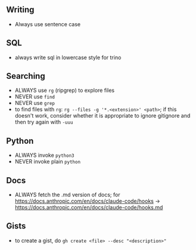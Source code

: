 ## Writing

- Always use sentence case

## SQL

- always write sql in lowercase style for trino

## Searching

- ALWAYS use `rg` (ripgrep) to explore files
- NEVER use `find`
- NEVER use `grep`
- to find files with `rg`: `rg --files -g '*.<extension>' <path>`; if this doesn't work, consider whether it is appropriate to ignore gitignore and then try again with `-uuu`

## Python

- ALWAYS invoke `python3`
- NEVER invoke plain `python`

## Docs

- ALWAYS fetch the .md version of docs; for <https://docs.anthropic.com/en/docs/claude-code/hooks> -\> <https://docs.anthropic.com/en/docs/claude-code/hooks.md>

## Gists

- to create a gist, do `gh create <file> --desc "<description>"`
